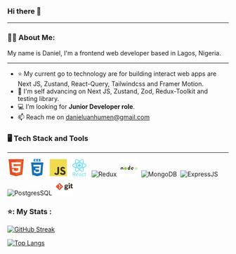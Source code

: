 ### Hi there 👋

---

### :man_technologist: About Me:
My name is Daniel, I'm a frontend web developer based in Lagos, Nigeria.

---
- ⭐ My current go to technology are for building interact web apps are Next JS, Zustand, React-Query, Tailwindcss and Framer Motion.
- 📄 I'm self advancing on Next JS, Zustand, Zod, Redux-Toolkit and testing library.
- 💻 I’m looking for **Junior Developer role**.
- 📫 Reach me on <a href="mailto:danieluanhumen@gmail.com" target="_blank">danieluanhumen@gmail.com</a>

### 🖥️ Tech Stack and Tools
---
<div>
  <img src="https://github.com/devicons/devicon/blob/master/icons/html5/html5-original.svg" title="HTML5" alt="HTML" width="40" height="40"/>&nbsp;
  <img src="https://github.com/devicons/devicon/blob/master/icons/css3/css3-plain-wordmark.svg"  title="CSS3" alt="CSS" width="40" height="40"/>&nbsp;
   <img src="https://github.com/devicons/devicon/blob/master/icons/javascript/javascript-original.svg" title="JavaScript" alt="JavaScript" width="40" height="40"/>&nbsp;
  <img src="https://github.com/devicons/devicon/blob/master/icons/react/react-original-wordmark.svg" title="React" alt="React" width="40" height="40"/>&nbsp;
  <img src="https://cdn.jsdelivr.net/gh/devicons/devicon/icons/redux/redux-original.svg" title="Redux" alt="Redux" width="40" height="40" />&nbsp;
  <img src="https://github.com/devicons/devicon/blob/master/icons/nodejs/nodejs-original-wordmark.svg" title="NodeJS" alt="NodeJS" width="40" height="40"/>&nbsp;
  <img src="https://cdn.jsdelivr.net/gh/devicons/devicon/icons/mongodb/mongodb-original-wordmark.svg" title="MongoDB" alt="MongoDB" width="60" height="60" />&nbsp;
  <img src="https://cdn.jsdelivr.net/gh/devicons/devicon/icons/express/express-original.svg" title="ExpressJS" alt="ExpressJS" width="40" height="40" />&nbsp;
  <img src="https://cdn.jsdelivr.net/gh/devicons/devicon/icons/postgresql/postgresql-original-wordmark.svg" title="PostgresSQL" alt="PostgresSQL" width="40" height="40" />&nbsp;
  <img src="https://github.com/devicons/devicon/blob/master/icons/git/git-original-wordmark.svg" title="Git" **alt="Git" width="40" height="40"/>
</div>

### ⭐: My Stats :

[![GitHub Streak](http://github-readme-streak-stats.herokuapp.com?user=Danielzeal&theme=dark&background=000000)](https://git.io/streak-stats)

[![Top Langs](https://github-readme-stats.vercel.app/api/top-langs/?username=DanielZeal&layout=compact&theme=vision-friendly-dark)](https://github.com/anuraghazra/github-readme-stats)
<!--
**Danielzeal/Danielzeal** is a ✨ _special_ ✨ repository because its `README.md` (this file) appears on your GitHub profile.

Here are some ideas to get you started:

- 🔭 I’m currently working on ...
- 🌱 I’m currently learning ...
- 👯 I’m looking to collaborate on ...
- 🤔 I’m looking for help with ...
- 💬 Ask me about ...
- 📫 How to reach me: ...
- 😄 Pronouns: ...
- ⚡ Fun fact: ...
-->
